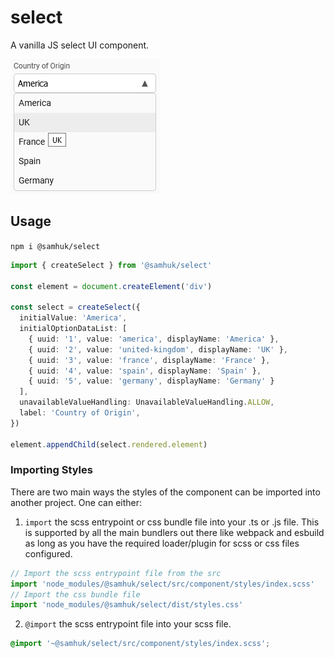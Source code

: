 # select

A vanilla JS select UI component.

![sc1](img/sc1.png)

## Usage

`npm i @samhuk/select`

```typescript
import { createSelect } from '@samhuk/select'

const element = document.createElement('div')

const select = createSelect({
  initialValue: 'America',
  initialOptionDataList: [
    { uuid: '1', value: 'america', displayName: 'America' },
    { uuid: '2', value: 'united-kingdom', displayName: 'UK' },
    { uuid: '3', value: 'france', displayName: 'France' },
    { uuid: '4', value: 'spain', displayName: 'Spain' },
    { uuid: '5', value: 'germany', displayName: 'Germany' }
  ],
  unavailableValueHandling: UnavailableValueHandling.ALLOW,
  label: 'Country of Origin',
})

element.appendChild(select.rendered.element)
```

### Importing Styles

There are two main ways the styles of the component can be imported into another project. One can either:

1. `import` the scss entrypoint or css bundle file into your .ts or .js file. This is supported by all the main bundlers out there like webpack and esbuild as long as you have the required loader/plugin for scss or css files configured.
  ```typescript
  // Import the scss entrypoint file from the src
  import 'node_modules/@samhuk/select/src/component/styles/index.scss'
  // Import the css bundle file
  import 'node_modules/@samhuk/select/dist/styles.css'
  ```
2. `@import` the scss entrypoint file into your scss file.
  ```scss
  @import '~@samhuk/select/src/component/styles/index.scss';
  ```
